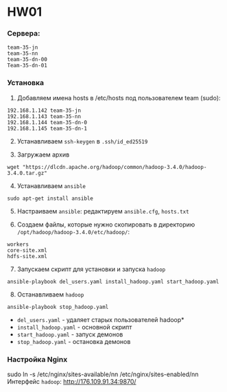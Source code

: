 # HW01
### Сервера:
```
team-35-jn
team-35-nn
team-35-dn-00
Team-35-dn-01
```

### Установка

1. Добавляем имена hosts в /etc/hosts под пользователем team (sudo):
```
192.168.1.142 team-35-jn
192.168.1.143 team-35-nn
192.168.1.144 team-35-dn-0
192.168.1.145 team-35-dn-1
```
2. Устанавливаем ```ssh-keygen``` в ```.ssh/id_ed25519```

3. Загружаем архив
```
wget "https://dlcdn.apache.org/hadoop/common/hadoop-3.4.0/hadoop-3.4.0.tar.gz" 
```
4. Устанавливаем ```ansible```
```
sudo apt-get install ansible
```

5. Настраиваем ```ansible```: редактируем ```ansible.cfg```, ```hosts.txt```

6. Создаем файлы, которые нужно скопировать в директорию ```/opt/hadoop/hadoop-3.4.0/etc/hadoop/```:
```
workers
core-site.xml
hdfs-site.xml
```
7. Запускаем скрипт для установки и запуска ```hadoop```
```
ansible-playbook del_users.yaml install_hadoop.yaml start_hadoop.yaml
```
8. Останавливаем ```hadoop```
```
ansible-playbook stop_hadoop.yaml
```

   
* ```del_users.yaml``` - удаляет старых пользователей hadoop*
* ```install_hadoop.yaml``` - основной скрипт 
* ```start_hadoop.yaml``` - запуск демонов 
* ```stop_hadoop.yaml``` - остановка демонов


### Настройка Nginx

sudo ln -s /etc/nginx/sites-available/nn /etc/nginx/sites-enabled/nn
Интерфейс ```hadoop```: http://176.109.91.34:9870/
